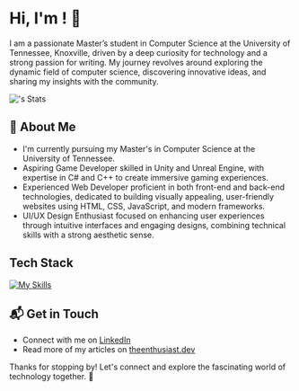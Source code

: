 # Hi, I'm <Yashraj Gaikwad>! 👋

I am a passionate Master’s student in Computer Science at the University of Tennessee, Knoxville, driven by a deep curiosity for technology and a strong passion for writing. My journey revolves around exploring the dynamic field of computer science, discovering innovative ideas, and sharing my insights with the community.

![<username>'s Stats](https://github-readme-stats.vercel.app/api?username=yashraj-28&theme=vue-dark&show_icons=true&hide_border=true&count_private=true)

## 🚀 About Me

- I'm currently pursuing my Master's in Computer Science at the University of Tennessee.
- Aspiring Game Developer skilled in Unity and Unreal Engine, with expertise in C# and C++ to create immersive gaming experiences.
- Experienced Web Developer proficient in both front-end and back-end technologies, dedicated to building visually appealing, user-friendly websites using HTML, CSS, JavaScript, and modern frameworks.
- UI/UX Design Enthusiast focused on enhancing user experiences through intuitive interfaces and engaging designs, combining technical skills with a strong aesthetic sense.
  
## Tech Stack
[![My Skills](https://skillicons.dev/icons?i=js,html,css,wasm)](https://skillicons.dev)


## 📬 Get in Touch

- Connect with me on [LinkedIn](https://twitter.com/introvertedbot](https://www.linkedin.com/in/yashraj-gaikwad/))
- Read more of my articles on [theenthusiast.dev](https://theenthusiast.dev)

Thanks for stopping by! Let's connect and explore the fascinating world of technology together. 🚀




<!--
**yashraj-28/yashraj-28** is a ✨ _special_ ✨ repository because its `README.md` (this file) appears on your GitHub profile.

Here are some ideas to get you started:

- 🔭 I’m currently working on ...
- 🌱 I’m currently learning ...
- 👯 I’m looking to collaborate on ...
- 🤔 I’m looking for help with ...
- 💬 Ask me about ...
- 📫 How to reach me: ...
- 😄 Pronouns: ...
- ⚡ Fun fact: ...
-->
